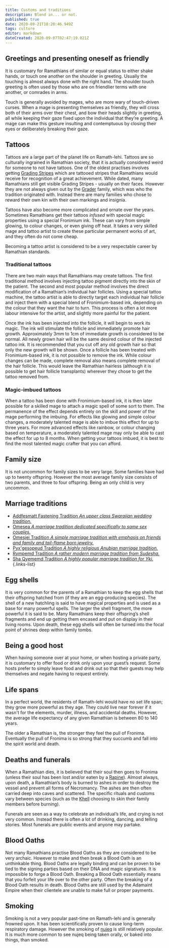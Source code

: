 ```yaml
---
title: Customs and traditions
description: Blend in... or not.
published: true
date: 2020-09-21T18:20:46.949Z
tags: culture
editor: markdown
dateCreated: 2020-09-07T02:47:19.021Z
---
```


## Greetings and presenting oneself as friendly

It is customary for Ramathians of similar or equal status to either shake hands, or touch one another on the shoulder in greeting. Usually the touching is almost always done with the right hand. The shoulder touch greeting is often used by those who are on friendlier terms with one another, or comrades in arms.

Touch is generally avoided by mages, who are more wary of touch-driven curses. When a mage is presenting themselves as friendly, they will cross both of their arms over their chest, and bow their heads slightly in greeting, all while keeping their gaze fixed upon the individual that they’re greeting. A mage can make this gesture insulting and contemptuous by closing their eyes or deliberately breaking their gaze.

## Tattoos

Tattoos are a large part of the planet life on Ramath-lehi. Tattoos are so culturally ingrained in Ramathian society, that it is actually considered weird for someone to not have tattoos. One of the oldest practises involves getting [Grading Stripes](/traditions/grading-system) which are tattooed stripes that Ramathians would receive for recognition of a great achievement. While dated, many Ramathians still get visible Grading Stripes - usually on their faces. However they are not always given out by the [Grader](/genealogy/grader) family, which was who the tradition originated with. Instead there are many families who chose to reward their own kin with their own markings and insignia.

Tattoos have also become more complicated and ornate over the years. Sometimes Ramathians get their tattoos *infused* with special magic properties using a special Fronimium ink. These can vary from simple glowing, to colour changes, or even giving off heat. It takes a very skilled mage and tattoo artist to create these particular permanent works of art, and they often do not come cheap.

Becoming a tattoo artist is considered to be a very respectable career by Ramathian standards.

### Traditional tattoos

There are two main ways that Ramathians may create tattoos. The first traditional method involves injecting tattoo pigment directly into the skin of the patient. The second and most popular method involves the direct modification of a Ramathian’s individual hair follicles. Using a special tattoo machine, the tattoo artist is able to directly target each individual hair follicle and inject them with a special blend of Fronimium-based ink, depending on the colour that they want the hair to turn. This process is often a lot more labour intensive for the artist, and slightly more painful for the patient.

Once the ink has been injected into the follicle, it will begin to work its magic. The ink will stimulate the follicle and immediately promote hair growth. Approximately 3mm to 1cm of immediate growth is considered to be normal. All newly grown hair will be the same desired colour of the injected tattoo ink. It is recommended that you cut off any old growth hair so that only the new growth will be shown. Once a follicle has been treated with Fronimium-based ink, it is not possible to remove the ink. While colour changes can be made, complete removal also means complete removal of the hair follicle. This would leave the Ramathian hairless (although it is possible to get hair follicle transplants) wherever they chose to get the tattoo removed from.

### Magic-imbued tattoos

When a tattoo has been done with Fronimium-based ink, it is then later possible for a skilled mage to attach a magic spell of some sort to them. The permanence of the effect depends entirely on the skill and power of the mage performing the imbuing. For effects like glowing and simple colour changes, a moderately talented mage is able to imbue this effect for up to three years. For more advanced effects like rainbow, or colour changing based on temperature, a moderately talented mage may only be able to cast the effect for up to 8 months. When getting your tattoos imbued, it is best to find the most talented magic crafter that you can afford.

## Family size

It is not uncommon for family sizes to be very large. Some families have had up to twenty offspring. However the most average family size consists of two parents, and three to four offspring. Being an only child is very uncommon.

## Marriage traditions

- [Addfesmatt Fastening Tradition *An upper class Swarajian wedding tradition.*](/traditions/addfesmatt-fastening-tradition)
- [Omesea *A marriage tradition dedicated specifically to same sex couples.*](/traditions/omesea)
- [Omesjei Tradition *A simple marriage tradition with emphasis on friends and family and tail-flame born jewelry.*](/traditions/omesjei-tradition)
- [Pyx'gesopeud Tradition *A highly religious Anubian marriage tradition.*](/traditions/pyxgesopeud-tradition)
- [Rympemd Tradition *A rather modern marriage tradition from Sudesha.*](/traditions/rympemd-tradition)
- [Sha Qyememd Tradition *A highly popular marriage tradition for Yki.*](/traditions/sha-qyememd-tradition)
{.links-list}

## Egg shells

It is very common for the parents of a Ramathian to keep the egg shells that their offspring hatched from (if they are an egg-producing species). The shell of a new hatchling is said to have magical properties and is used as a base for many powerful spells. The larger the shell fragment, the more powerful it is said to be. Many Ramathians keep their offspring’s shell fragments and end up getting them encased and put on display in their living rooms. Upon death, these egg shells will often be turned into the focal point of shrines deep within family tombs.

## Being a good host

When having someone over at your home, or when hosting a private party, it is customary to offer food or drink only upon your guest’s request. Some hosts prefer to simply leave food and drink out so that their guests may help themselves and negate having to request entirely.

## Life spans

In a perfect world, the residents of Ramath-lehi would have no set life span; they grow more powerful as they age. They could live near forever if it wasn't for the elements, murder, illness, and accidental deaths. However, the average life expectancy of any given Ramathian is between 80 to 140 years.

The older a Ramathian is, the stronger they feel the pull of Fronima. Eventually the pull of Fronima is so strong that they succumb and fall into the spirit world and death.

## Deaths and funerals

When a Ramathian dies, it is believed that their soul then goes to Fronima (unless their soul has been lost and/or eaten by a [Rapine](/species/rapine)). Almost always, upon death, a Ramathian’s body is burned to ashes in order to destroy the vessel and prevent all forms of Necromancy. The ashes are then often carried deep into caves and scattered. The specific rituals and customs vary between species (such as the [Khell](/species/khell) choosing to skin their family members before burning).

Funerals are seen as a way to celebrate an individual’s life, and crying is not very common. Instead there is often a lot of drinking, dancing, and telling stories. Most funerals are public events and anyone may partake.

## Blood Oaths

Not many Ramathians practise Blood Oaths as they are considered to be very archaic. However to make and then break a Blood Oath is an unthinkable thing. Blood Oaths are legally binding and can be proven to be tied to the signing parties based on their DNA and magic signatures. It is impossible to forge a Blood Oath. Breaking a Blood Oath essentially means that you forfeit your life over to the other party. Often the breaking of a Blood Oath results in death. Blood Oaths are still used by the Adamaint Empire when their clientele are unable to make full or proper payments.

## Smoking

Smoking is not a very popular past-time on Ramath-lehi and is generally frowned upon. It has been scientifically proven to cause long-term respiratory damage. However the smoking of [nujeq](/floras/nujeq) is still relatively popular. It is much more common to see nujeq being taken orally, or baked into things, than smoked.